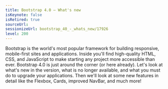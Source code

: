 ```yaml
---
title: Bootstrap 4.0 – What's new
isKeynote: false
isRetired: true
sourceUrl:
sessionizeUrl: bootstrap_40_-_whats_new/17926
level: 200
---
```

Bootstrap is the world's most popular framework for building responsive, mobile-first sites and applications.
Inside you'll find high-quality HTML, CSS, and JavaScript to make starting any project more accessible than ever.
Bootstrap 4.0 is just around the corner (or here already).
Let's look at what's new in the version, what is no longer available, and what you must do to upgrade your applications.
Then we'll look at some new features in detail like the Flexbox, Cards, improved NavBar, and much more!
